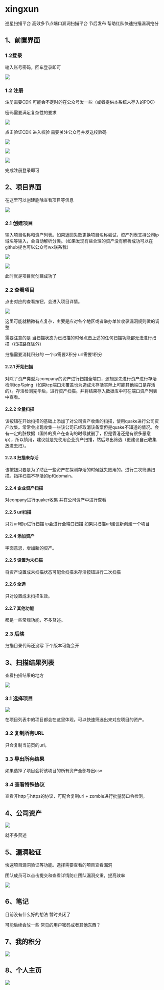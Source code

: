 # xingxun
巡星扫描平台
高效多节点端口漏洞扫描平台 节后发布
帮助红队快速扫描漏洞抢分

## 1、前置界面

### 1.2登录

输入账号密码，回车登录即可

![](https://cdn.nlark.com/yuque/0/2025/png/33689649/1759634830113-b17fd021-c3ad-4dd3-927e-1711207c16c3.png)



### 1.2 注册

注册需要CDK 可能会不定时的在公众号发一些（或者提供本系统未存入的POC）

密码需要满足复杂性的要求

![](https://cdn.nlark.com/yuque/0/2025/png/33689649/1759634898231-38827fc6-6ef2-49b4-a951-24960d9a020e.png)

点击验证CDK 进入校验 需要关注公众号并发送校验码

![](https://cdn.nlark.com/yuque/0/2025/png/33689649/1759635099101-dbb4af29-a7b4-4da2-adca-519f890cecbd.png)

![](https://cdn.nlark.com/yuque/0/2025/png/33689649/1759635134832-cefdf40f-3f4a-45d6-b692-cda40961a880.png)

![](https://cdn.nlark.com/yuque/0/2025/png/33689649/1759635152161-23b735be-cc26-4fbf-9d23-a300cc41848f.png)

完成注册登录即可



## 2、项目界面

在这里可以创建删除查看项目等信息

![](https://cdn.nlark.com/yuque/0/2025/png/33689649/1759635302903-0bf1257c-a4b8-46a8-ae00-47f4987a38a5.png)

### 2.1 创建项目

输入项目名称和资产列表。如果返回失败更换项目名称尝试，资产列表支持公司ip域名等输入，会自动解析分类。（如果发现有些合理的资产没有解析成功可以在github提也可以公众号wx联系我）

![](https://cdn.nlark.com/yuque/0/2025/png/33689649/1759635467730-f96e878c-dde0-4586-a61c-4cf86cff4bc6.png)

![](https://cdn.nlark.com/yuque/0/2025/png/33689649/1759635542058-a908156f-cbdc-4ef0-ad97-08cb8c16e027.png)

此时就是项目就创建成功了

### 2.2 查看项目

点击对应的查看按钮，会进入项目详情。

![](https://cdn.nlark.com/yuque/0/2025/png/33689649/1759635632644-1c81ca89-8c83-4472-97a2-367191edccdb.png)

这里可能就稍微有点复杂，主要是应对各个地区或者举办单位收录漏洞规则做的调整

需要注意的是 当扫描状态为已扫描的时候点击上述的任何扫描功能都无法进行扫描（扫描路径除外）

扫描需要消耗积分的 一个ip需要2积分 url需要1积分

#### 2.2.1 开始扫描

对除了资产类型为company的资产进行扫描全端口，逻辑是先进行资产进行存活检测tcp与ping（如果tcp端口未覆盖也为造成未存活实际上可能其他端口是存活的）。存活检测完毕后，进行资产扫描。并将结果存入数据库中可在端口资产列表中查看。

#### 2.2.2 全量扫描

该按钮在开始扫描的基础上添加了对公司资产收集的扫描，使用quake进行公司资产收集。常常会出现收集一些该公司已经取消该备案但是quake不知道的情况。会有一定的脏数据（国外的资产在查询的时候就删了，但是香港还是有很多恶意ip），所以慎用，建议就是先使用企业资产扫描，然后导出筛选（更建议自己收集放进去扫）。

#### 2.2.3  扫描未存活

该按钮只要是为了防止一些资产在探测存活的时候就失败用的。进行二次筛选扫描。指挥扫描不存活的ip和domain。

#### 2.2.4 企业资产扫描

对conpany进行quaker收集 并在公司资产中进行查看

#### 2.2.5 url扫描

只对url和ip进行扫描 ip会进行全端口扫描 如果只扫描url建议新创建一个项目

#### 2.2.4 添加资产

字面意思，增加新的资产。

#### 2.2.5 设置为未扫描

将资产设置成未扫描状态可配合扫描未存活按钮进行二次扫描

#### 2.2.6 全选

只对设置成未扫描生效。

#### 2.2.7 其他功能

都是一些常规功能，不多赘述。

### 2.3 后续

扫描目录代码还没写 下个版本可能会开



## 3、扫描结果列表

查看扫描结果的地方

![](https://cdn.nlark.com/yuque/0/2025/png/33689649/1759637486037-147f92d4-538f-4e4e-842d-c8845dd6264d.png)

### 3.1 选择项目

![](https://cdn.nlark.com/yuque/0/2025/png/33689649/1752126023624-dfaaeaa3-6d2a-4405-b6b5-4b0c0a4c4b53.png)

在项目列表中的项目都会在这里体现，可以快速筛选出来对应项目的资产。

### 3.2 复制所有URL

只会复制当前页的url。

### 3.3 导出所有结果

如果选择了项目会将该项目的所有资产全部导出csv

### 3.4 查看特殊协议

查看非http与https的协议，可配合复制url + zombie进行批量弱口令检测。

## 4、公司资产

![](https://cdn.nlark.com/yuque/0/2025/png/33689649/1759637867742-7923a5fb-3f66-4429-ab6f-e4d0e51778d4.png)

就不多赘述

## 5、漏洞验证

快速项目漏洞验证等功能。选择需要查看的项目查看漏洞

团队成员可以点击提交和查看详情防止团队漏洞交重，提高效率

![](https://cdn.nlark.com/yuque/0/2025/png/33689649/1759637957020-51beee5e-d459-442b-b33e-313729bd75de.png)



## 6、笔记

目前没有什么好的想法 暂时关闭了

可能后续会放一些 常见的用户密码或者其他东西？

## 7、我的积分

![](https://cdn.nlark.com/yuque/0/2025/png/33689649/1759638268039-d6d50ff1-c32a-4156-bf8f-a61c329732a1.png)



## 8、个人主页

![](https://cdn.nlark.com/yuque/0/2025/png/33689649/1759638286800-62b3f48c-e582-40d7-84c5-a5458dff38d8.png)


